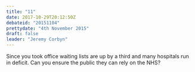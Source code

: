 ```yaml
---
title: "11"
date: 2017-10-29T20:12:50Z
debateid: "20151104"
prettydate: "4th November 2015"
draft: false
leader: "Jeremy Corbyn"
---
```


Since you took office waiting lists are up by a third and many hospitals run in deficit. Can you ensure the public they can rely on the NHS?